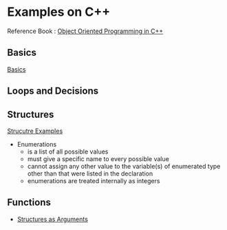 # Examples on C++

Reference Book : [Object Oriented Programming in C++](https://www.amazon.com/Object-Oriented-Programming-4th-Robert-Lafore/dp/0672323087)

## Basics

[Basics](https://github.com/gkaucha/oop_c_plus-plus/tree/main/basics)

## Loops and Decisions


## Structures

[Strucutre Examples](https://github.com/gkaucha/oop_c_plus-plus/tree/main/4.Structures)

- Enumerations
  - is a list of all possible values
  - must give a specific name to every possible value
  - cannot assign any other value to the variable(s) of enumerated type other than that were listed in the declaration
  - enumerations are treated internally as integers  

## Functions


- [Structures as Arguments](https://github.com/gkaucha/oop_c_plus-plus/blob/main/5.Functions/engldisp.cpp)

